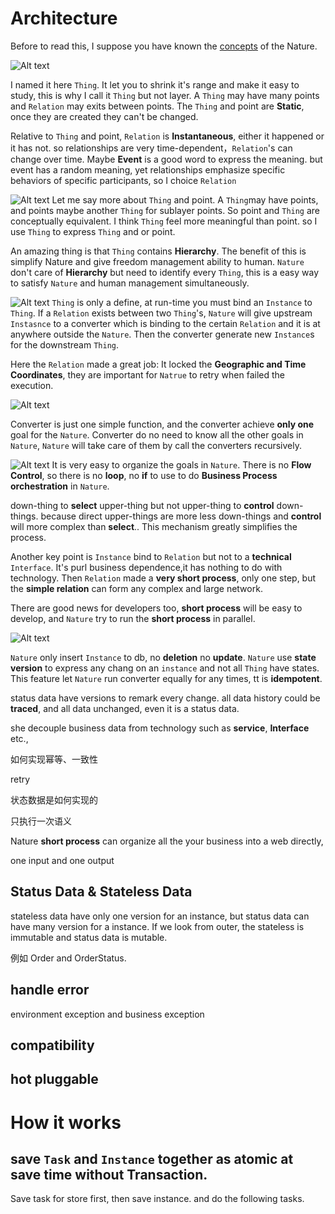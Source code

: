 # Architecture

Before to read this, I suppose you have known the [concepts](concepts.md) of the Nature.



![Alt text](G:/lxb/rust/Nature/doc/img/%E5%B9%BB%E7%81%AF%E7%89%878.jpg)

I named it here `Thing`.
It let you to shrink it's range and make it easy to study, this is why I call it `Thing` but not layer.
A `Thing` may have many points and `Relation` may exits between points.
The `Thing` and point are __Static__, once they are created they can't be changed.

Relative to `Thing` and point, `Relation` is __Instantaneous__, either it happened or it has not.
so relationships are very time-dependent，`Relation`'s can change over time.
Maybe __Event__ is a good word to express the meaning. but event has a random meaning,
yet relationships emphasize specific behaviors of specific participants,
so I choice `Relation`

![Alt text](G:/lxb/rust/Nature/doc/img/%E5%B9%BB%E7%81%AF%E7%89%879.jpg)
Let me say more about `Thing` and point. 
A `Thing`may have points, and points maybe another `Thing` for sublayer points.
So point and `Thing` are conceptually equivalent.
I think `Thing` feel more meaningful than point. so I use `Thing` to express `Thing` and or point.

An amazing thing is that `Thing` contains __Hierarchy__. 
The benefit of this is simplify Nature and give freedom management ability to human. 
`Nature` don't care of __Hierarchy__ but need to identify every `Thing`, 
this is a easy way to satisfy `Nature` and human management simultaneously.

![Alt text](G:/lxb/rust/Nature/doc/img/%E5%B9%BB%E7%81%AF%E7%89%8710.jpg)
`Thing` is only a define, at run-time you must bind an `Instance` to `Thing`.
If a `Relation` exists between two `Thing`'s, 
`Nature` will give upstream `Instasnce` to a converter which is binding to the certain `Relation` and it is at anywhere outside the `Nature`.
Then the converter generate new `Instance`s for the downstream `Thing`.
    
Here the `Relation` made a great job: It locked the __Geographic and Time Coordinates__, 
they are important for `Natrue` to retry when failed the execution. 

![Alt text](G:/lxb/rust/Nature/doc/img/%E5%B9%BB%E7%81%AF%E7%89%8711.jpg)

Converter is just one simple function, and the converter achieve __only one__ goal for the `Nature`.
Converter do no need to know all the other goals in `Nature`,
`Nature` will take care of them by call the converters recursively.

![Alt text](G:/lxb/rust/Nature/doc/img/%E5%B9%BB%E7%81%AF%E7%89%8712.jpg)
It is very easy to organize the goals in `Nature`.
There is no __Flow Control__, so there is no  __loop__, no __if__ to use to do __Business Process orchestration__ in `Nature`.

down-thing to __select__ upper-thing but not upper-thing to __control__ down-things.
because direct upper-things are more less down-things and __control__ will more complex than __select__..
This mechanism greatly simplifies the process.

Another key point is `Instance` bind to `Relation` but not to a __technical__ `Interface`.
It's purl business dependence,it has nothing to do with technology.
Then `Relation` made a __very short process__, only one step,
but the __simple relation__ can form any complex and large network.

There are good news for developers too, __short process__ will be easy to develop, 
and `Nature` try to run the __short process__ in parallel.

![Alt text](G:/lxb/rust/Nature/doc/img/%E5%B9%BB%E7%81%AF%E7%89%8713.jpg)

`Nature` only insert `Instance` to db, no __deletion__ no __update__.
`Nature` use __state version__ to express any chang on an `instance` and not all `Thing` have states.
This feature let `Nature` run converter equally for any times, tt is __idempotent__.





status data have versions to remark every change. all data history could be __traced__, and all data unchanged, even it is a status data.

she decouple business data from technology such as __service__, __Interface__ etc.,

如何实现幂等、一致性

retry

状态数据是如何实现的



只执行一次语义

Nature __short process__ can organize all the your business into a web directly,



one input and one output



## Status Data & Stateless Data

stateless data have only one version for an instance, but status data can have many version for a instance. If we look from outer, the stateless is immutable and status data is mutable.

例如 Order and OrderStatus.

## handle error

environment exception and business exception

## compatibility



## hot pluggable

# How it works

## save `Task` and `Instance` together as atomic at save time without Transaction.

Save task for store first, then save instance. and do the following tasks.

